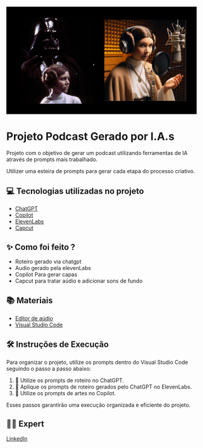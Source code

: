 <p align="center">
<img 
    src="./assets/Podcast_Princesa_Leia.png"
    width="600"
/>

</p>

# Projeto Podcast Gerado por I.A.s

Projeto com o objetivo de gerar um podcast utilizando ferramentas de IA através de prompts mais trabalhado.

Utilizer uma esteira de prompts para gerar cada etapa do processo criativo.

## 💻 Tecnologias utilizadas no projeto

- [ChatGPT](https://chat.openai.com/) 
- [Copilot](https://www.bing.com/images/create?FORM=IRPGEN/)
- [ElevenLabs](https://beta.elevenlabs.io/)
- [Capcut](https://www.capcut.com/pt-br/)

## ✨ Como foi feito ?

- Roteiro gerado via chatgpt
- Audio gerado pela elevenLabs
- Copilot Para gerar capas
- Capcut para tratar aúdio e adicionar sons de fundo

## 📚 Materiais

- [Editor de aúdio](https://www.capcut.com/editor?from_page=landing_page&__action_from=picture_V%C3%ADdeos%20profissionais%20em%20minutos,%20n%C3%A3o%20em%20horas.)
- [Visual Studio Code](https://code.visualstudio.com/)


## 🛠️ Instruções de Execução

Para organizar o projeto, utilize os prompts dentro do Visual Studio Code seguindo o passo a passo abaixo:

1. 🤖 Utilize os prompts de roteiro no ChatGPT.
2. 🤖 Aplique os prompts de roteiro gerados pelo ChatGPT no ElevenLabs.
3. 🎨 Utilize os prompts de artes no Copilot.

Esses passos garantirão uma execução organizada e eficiente do projeto.

## 👨‍💻 Expert
    
<p>
    <a 
        href="https://www.linkedin.com/in/rozvania">
        LinkedIn
    </a>
    
   
</p>
<br/><br/>
<p>



